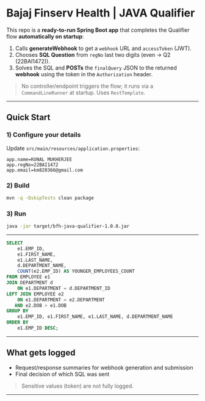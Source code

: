 # Bajaj Finserv Health | JAVA Qualifier

This repo is a **ready-to-run Spring Boot app** that completes the Qualifier flow **automatically on startup**:

1. Calls **generateWebhook** to get a `webhook` URL and `accessToken` (JWT).
2. Chooses **SQL Question** from `regNo` last two digits (even → Q2 (22BAI1472)).
3. Solves the SQL and **POSTs** the `finalQuery` JSON to the returned **webhook** using the token in the `Authorization` header.

> No controller/endpoint triggers the flow; it runs via a `CommandLineRunner` at startup. Uses `RestTemplate`.

---

## Quick Start

### 1) Configure your details
Update `src/main/resources/application.properties`:

```properties
app.name=KUNAL MUKHERJEE
app.regNo=22BAI1472
app.email=km820366@gmail.com
```

### 2) Build
```bash
mvn -q -DskipTests clean package
```

### 3) Run
```bash
java -jar target/bfh-java-qualifier-1.0.0.jar
```

---



```sql
SELECT 
    e1.EMP_ID,
    e1.FIRST_NAME,
    e1.LAST_NAME,
    d.DEPARTMENT_NAME,
    COUNT(e2.EMP_ID) AS YOUNGER_EMPLOYEES_COUNT
FROM EMPLOYEE e1
JOIN DEPARTMENT d 
    ON e1.DEPARTMENT = d.DEPARTMENT_ID
LEFT JOIN EMPLOYEE e2
    ON e1.DEPARTMENT = e2.DEPARTMENT
   AND e2.DOB > e1.DOB
GROUP BY 
    e1.EMP_ID, e1.FIRST_NAME, e1.LAST_NAME, d.DEPARTMENT_NAME
ORDER BY 
    e1.EMP_ID DESC;
```

---

## What gets logged

- Request/response summaries for webhook generation and submission
- Final decision of which SQL was sent

> Sensitive values (token) are not fully logged.

---
